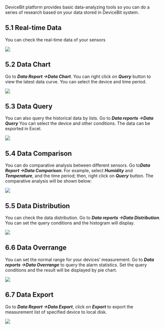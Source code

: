 DeviceBit platform provides basic data-analyzing tools so you can do a series of research based on your data stored in DeviceBit system.

## 5.1 Real-time Data
You can check the real-time data of your sensors


![](https://leweidoc.oss-cn-hangzhou.aliyuncs.com/lewei50/img/devicebitmanual-xj-20180930-28.jpg)

## 5.2 Data Chart
Go to ***Data Report ->Data Chart***. You can right click on ***Query*** button to view the latest data curve. You can select the device and time period.

![](https://leweidoc.oss-cn-hangzhou.aliyuncs.com/lewei50/img/devicebitmanual-xj-20180930-29.jpg)


## 5.3 Data Query
You can also query the historical data by lists. Go to ***Data reports ->Data Query*** You can select the device and other conditions. The data can be exported in Excel.

![](https://leweidoc.oss-cn-hangzhou.aliyuncs.com/lewei50/img/devicebitmanual-xj-20180930-30.jpg)



## 5.4 Data Comparison
You can do comparative analysis between different sensors. Go to***Data Report ->Data Comparison***. For example, select ***Humidity*** and ***Temperature***, and the time period; then, right click on ***Query*** button. The comparative analysis will be shown below:

![](https://leweidoc.oss-cn-hangzhou.aliyuncs.com/lewei50/img/devicebitmanual-xj-20180930-31.jpg)


## 5.5 Data Distribution
You can check the data distribution. Go to ***Data reports ->Data Distribution***. You can set the query conditions and the histogram will display.

![](https://leweidoc.oss-cn-hangzhou.aliyuncs.com/lewei50/img/devicebitmanual-xj-20180930-32.jpg)



## 6.6 Data Overrange
You can set the normal range for your devices’ measurement. Go to ***Data reports ->Data Overrange*** to query the alarm statistics. Set the query conditions and the result will be displayed by pie chart.

![](https://leweidoc.oss-cn-hangzhou.aliyuncs.com/lewei50/img/devicebitmanual-xj-20180930-33.jpg)



## 6.7 Data Export
Go to ***Data Report ->Data Export***, click on ***Export*** to export the measurement list of specified device to local disk.

![](https://leweidoc.oss-cn-hangzhou.aliyuncs.com/lewei50/img/devicebitmanual-xj-20180930-34.jpg)


[27]: https://leweidoc.oss-cn-hangzhou.aliyuncs.com/lewei50/img/devicebitmanual-xj-20180930-27.jpg
[28]: https://leweidoc.oss-cn-hangzhou.aliyuncs.com/lewei50/img/devicebitmanual-xj-20180930-28.jpg
[29]: https://leweidoc.oss-cn-hangzhou.aliyuncs.com/lewei50/img/devicebitmanual-xj-20180930-29.jpg
[30]: https://leweidoc.oss-cn-hangzhou.aliyuncs.com/lewei50/img/devicebitmanual-xj-20180930-30.jpg
[31]: https://leweidoc.oss-cn-hangzhou.aliyuncs.com/lewei50/img/devicebitmanual-xj-20180930-31.jpg
[32]: https://leweidoc.oss-cn-hangzhou.aliyuncs.com/lewei50/img/devicebitmanual-xj-20180930-32.jpg
[33]: https://leweidoc.oss-cn-hangzhou.aliyuncs.com/lewei50/img/devicebitmanual-xj-20180930-33.jpg
[34]: https://leweidoc.oss-cn-hangzhou.aliyuncs.com/lewei50/img/devicebitmanual-xj-20180930-34.jpg
[35]: https://leweidoc.oss-cn-hangzhou.aliyuncs.com/lewei50/img/devicebitmanual-xj-20180930-35.jpg
[36]: https://leweidoc.oss-cn-hangzhou.aliyuncs.com/lewei50/img/devicebitmanual-xj-20180930-36.jpg
[37]: https://leweidoc.oss-cn-hangzhou.aliyuncs.com/lewei50/img/devicebitmanual-xj-20180930-37.jpg
[38]: https://leweidoc.oss-cn-hangzhou.aliyuncs.com/lewei50/img/devicebitmanual-xj-20180930-38.jpg
[39]: https://leweidoc.oss-cn-hangzhou.aliyuncs.com/lewei50/img/devicebitmanual-xj-20180930-39.jpg
[40]: https://leweidoc.oss-cn-hangzhou.aliyuncs.com/lewei50/img/devicebitmanual-xj-20180930-40.jpg
[41]: https://leweidoc.oss-cn-hangzhou.aliyuncs.com/lewei50/img/devicebitmanual-xj-20180930-41.jpg
[42]: https://leweidoc.oss-cn-hangzhou.aliyuncs.com/lewei50/img/devicebitmanual-xj-20180930-42.jpg

[43]: https://leweidoc.oss-cn-hangzhou.aliyuncs.com/lewei50/img/devicebitmanual-xj-20180930-43.jpg
[44]: https://leweidoc.oss-cn-hangzhou.aliyuncs.com/lewei50/img/devicebitmanual-xj-20180930-44.jpg
[45]: https://leweidoc.oss-cn-hangzhou.aliyuncs.com/lewei50/img/devicebitmanual-xj-20180930-45.jpg
[46]: https://leweidoc.oss-cn-hangzhou.aliyuncs.com/lewei50/img/devicebitmanual-xj-20180930-46.jpg
[47]: https://leweidoc.oss-cn-hangzhou.aliyuncs.com/lewei50/img/devicebitmanual-xj-20180930-47.jpg
[48]: https://leweidoc.oss-cn-hangzhou.aliyuncs.com/lewei50/img/devicebitmanual-xj-20180930-48.jpg
[49]: https://leweidoc.oss-cn-hangzhou.aliyuncs.com/lewei50/img/devicebitmanual-xj-20180930-49.jpg
[50]: https://leweidoc.oss-cn-hangzhou.aliyuncs.com/lewei50/img/devicebitmanual-xj-20180930-50.jpg
[51]: https://leweidoc.oss-cn-hangzhou.aliyuncs.com/lewei50/img/devicebitmanual-xj-20180930-51.jpg
[52]: https://leweidoc.oss-cn-hangzhou.aliyuncs.com/lewei50/img/devicebitmanual-xj-20180930-52.jpg
[55]: https://leweidoc.oss-cn-hangzhou.aliyuncs.com/lewei50/img/devicebitmanual-xj-20180930-55.jpg
[56]: https://leweidoc.oss-cn-hangzhou.aliyuncs.com/lewei50/img/devicebitmanual-xj-20180930-56.jpg
[57]: https://leweidoc.oss-cn-hangzhou.aliyuncs.com/lewei50/img/devicebitmanual-xj-20180930-57.jpg
[58]: https://leweidoc.oss-cn-hangzhou.aliyuncs.com/lewei50/img/devicebitmanual-xj-20180930-58.jpg
[59]: https://leweidoc.oss-cn-hangzhou.aliyuncs.com/lewei50/img/devicebitmanual-xj-20180930-59.jpg
[60]: https://leweidoc.oss-cn-hangzhou.aliyuncs.com/lewei50/img/devicebitmanual-xj-20180930-60.jpg
[53]: https://leweidoc.oss-cn-hangzhou.aliyuncs.com/lewei50/img/devicebitmanual-xj-20180930-53.jpg
[54]: https://leweidoc.oss-cn-hangzhou.aliyuncs.com/lewei50/img/devicebitmanual-xj-20180930-54.jpg